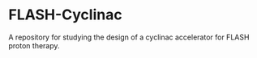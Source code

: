 # FLASH-Cyclinac
A repository for studying the design of a cyclinac accelerator for FLASH proton therapy.
